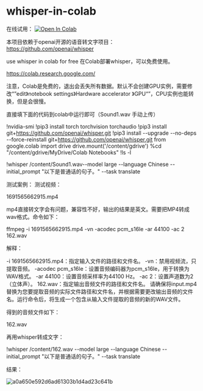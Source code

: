 # whisper-in-colab 

在线试用： 
[![Open In Colab](https://colab.research.google.com/assets/colab-badge.svg)](https://colab.research.google.com/drive/1RVK_qSCF2BCUWVH1KkOzxfztv_GNYr_Z?usp=sharing) 

本项目依赖于openai开源的语音转文字项目： 
https://github.com/openai/whisper

use whisper in colab for free
在Colab部署whisper，可以免费使用。

https://colab.research.google.com/

注意，Colab是免费的，退出会丢失所有数据。默认不会创建GPU实例，需要修改“”edit》notebook settings》Hardware accelerator 》GPU“”，CPU实例也能转换，但是会很慢。



直接填下面的代码到colab中运行即可（Sound1.wav 手动上传）

!nvidia-smi
!pip3 install torch torchvision torchaudio
!pip3 install git+https://github.com/openai/whisper.git
!pip3 install --upgrade --no-deps --force-reinstall git+https://github.com/openai/whisper.git
from google.colab import drive
drive.mount('/content/gdrive')
%cd "/content/gdrive/MyDrive/Colab Notebooks"
!ls -l

!whisper /content/Sound1.wav--model large --language Chinese --initial_prompt "以下是普通话的句子。" --task translate



测试案例：
测试视频：

1691565662915.mp4

mp4直接转文字会有问题，兼容性不好，输出的结果是英文。需要把MP4转成wav格式。命令如下：

ffmpeg -i 1691565662915.mp4  -vn -acodec pcm_s16le -ar 44100 -ac 2 162.wav

解释：

-i 1691565662915.mp4：指定输入文件的路径和文件名。
-vn：禁用视频流，只提取音频。
-acodec pcm_s16le：设置音频编码器为pcm_s16le，用于转换为WAV格式。
-ar 44100：设置音频采样率为44100 Hz。
-ac 2：设置声道数为2（立体声）。
162.wav：指定输出音频文件的路径和文件名。
请确保将input.mp4替换为您要提取音频的实际文件路径和文件名，并根据需要更改输出音频的文件名。运行命令后，将生成一个包含从输入文件提取的音频的新的WAV文件。

得到的音频文件如下：

162.wav

再用whisper转成文字：

!whisper /content/162.wav --model large --language Chinese --initial_prompt "以下是普通话的句子。" --task translate


结果：

![a0a650e592d6ad61303b1d4ad23c641b](https://github.com/chow-q/whisper-in-colab/assets/73530205/470e0d45-a2cd-40a2-8d6f-76043b760885)

